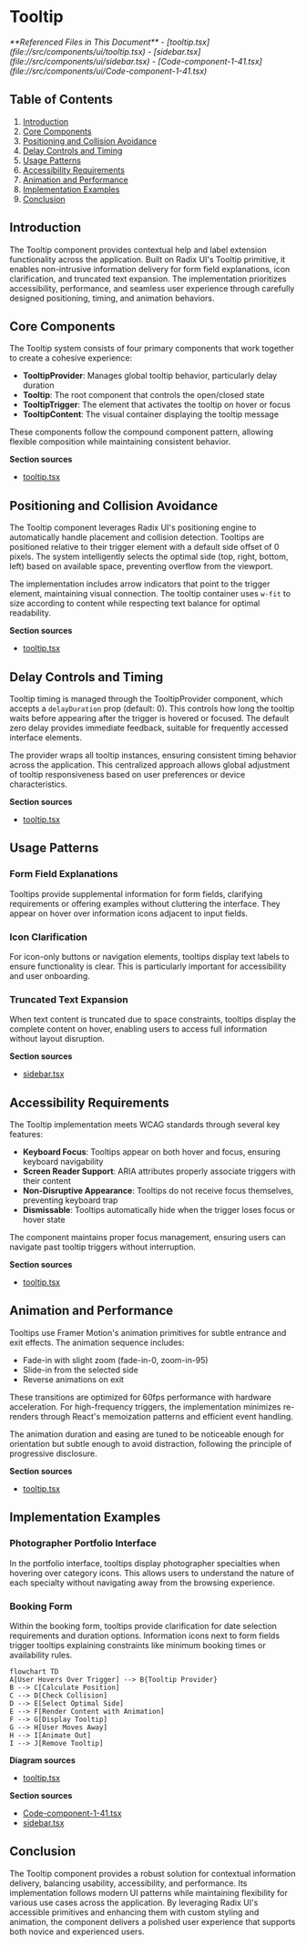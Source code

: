 # Tooltip

<cite>
**Referenced Files in This Document**   
- [tooltip.tsx](file://src/components/ui/tooltip.tsx)
- [sidebar.tsx](file://src/components/ui/sidebar.tsx)
- [Code-component-1-41.tsx](file://src/components/ui/Code-component-1-41.tsx)
</cite>

## Table of Contents
1. [Introduction](#introduction)
2. [Core Components](#core-components)
3. [Positioning and Collision Avoidance](#positioning-and-collision-avoidance)
4. [Delay Controls and Timing](#delay-controls-and-timing)
5. [Usage Patterns](#usage-patterns)
6. [Accessibility Requirements](#accessibility-requirements)
7. [Animation and Performance](#animation-and-performance)
8. [Implementation Examples](#implementation-examples)
9. [Conclusion](#conclusion)

## Introduction
The Tooltip component provides contextual help and label extension functionality across the application. Built on Radix UI's Tooltip primitive, it enables non-intrusive information delivery for form field explanations, icon clarification, and truncated text expansion. The implementation prioritizes accessibility, performance, and seamless user experience through carefully designed positioning, timing, and animation behaviors.

## Core Components

The Tooltip system consists of four primary components that work together to create a cohesive experience:

- **TooltipProvider**: Manages global tooltip behavior, particularly delay duration
- **Tooltip**: The root component that controls the open/closed state
- **TooltipTrigger**: The element that activates the tooltip on hover or focus
- **TooltipContent**: The visual container displaying the tooltip message

These components follow the compound component pattern, allowing flexible composition while maintaining consistent behavior.

**Section sources**
- [tooltip.tsx](file://src/components/ui/tooltip.tsx#L1-L60)

## Positioning and Collision Avoidance

The Tooltip component leverages Radix UI's positioning engine to automatically handle placement and collision detection. Tooltips are positioned relative to their trigger element with a default side offset of 0 pixels. The system intelligently selects the optimal side (top, right, bottom, left) based on available space, preventing overflow from the viewport.

The implementation includes arrow indicators that point to the trigger element, maintaining visual connection. The tooltip container uses `w-fit` to size according to content while respecting text balance for optimal readability.

**Section sources**
- [tooltip.tsx](file://src/components/ui/tooltip.tsx#L44-L55)

## Delay Controls and Timing

Tooltip timing is managed through the TooltipProvider component, which accepts a `delayDuration` prop (default: 0). This controls how long the tooltip waits before appearing after the trigger is hovered or focused. The default zero delay provides immediate feedback, suitable for frequently accessed interface elements.

The provider wraps all tooltip instances, ensuring consistent timing behavior across the application. This centralized approach allows global adjustment of tooltip responsiveness based on user preferences or device characteristics.

**Section sources**
- [tooltip.tsx](file://src/components/ui/tooltip.tsx#L7-L15)

## Usage Patterns

### Form Field Explanations
Tooltips provide supplemental information for form fields, clarifying requirements or offering examples without cluttering the interface. They appear on hover over information icons adjacent to input fields.

### Icon Clarification
For icon-only buttons or navigation elements, tooltips display text labels to ensure functionality is clear. This is particularly important for accessibility and user onboarding.

### Truncated Text Expansion
When text content is truncated due to space constraints, tooltips display the complete content on hover, enabling users to access full information without layout disruption.

**Section sources**
- [sidebar.tsx](file://src/components/ui/sidebar.tsx#L536)

## Accessibility Requirements

The Tooltip implementation meets WCAG standards through several key features:

- **Keyboard Focus**: Tooltips appear on both hover and focus, ensuring keyboard navigability
- **Screen Reader Support**: ARIA attributes properly associate triggers with their content
- **Non-Disruptive Appearance**: Tooltips do not receive focus themselves, preventing keyboard trap
- **Dismissable**: Tooltips automatically hide when the trigger loses focus or hover state

The component maintains proper focus management, ensuring users can navigate past tooltip triggers without interruption.

**Section sources**
- [tooltip.tsx](file://src/components/ui/tooltip.tsx#L1-L60)

## Animation and Performance

Tooltips use Framer Motion's animation primitives for subtle entrance and exit effects. The animation sequence includes:
- Fade-in with slight zoom (fade-in-0, zoom-in-95)
- Slide-in from the selected side
- Reverse animations on exit

These transitions are optimized for 60fps performance with hardware acceleration. For high-frequency triggers, the implementation minimizes re-renders through React's memoization patterns and efficient event handling.

The animation duration and easing are tuned to be noticeable enough for orientation but subtle enough to avoid distraction, following the principle of progressive disclosure.

**Section sources**
- [tooltip.tsx](file://src/components/ui/tooltip.tsx#L48-L52)

## Implementation Examples

### Photographer Portfolio Interface
In the portfolio interface, tooltips display photographer specialties when hovering over category icons. This allows users to understand the nature of each specialty without navigating away from the browsing experience.

### Booking Form
Within the booking form, tooltips provide clarification for date selection requirements and duration options. Information icons next to form fields trigger tooltips explaining constraints like minimum booking times or availability rules.

```mermaid
flowchart TD
A[User Hovers Over Trigger] --> B{Tooltip Provider}
B --> C[Calculate Position]
C --> D[Check Collision]
D --> E[Select Optimal Side]
E --> F[Render Content with Animation]
F --> G[Display Tooltip]
G --> H[User Moves Away]
H --> I[Animate Out]
I --> J[Remove Tooltip]
```

**Diagram sources**
- [tooltip.tsx](file://src/components/ui/tooltip.tsx#L1-L60)

**Section sources**
- [Code-component-1-41.tsx](file://src/components/ui/Code-component-1-41.tsx#L535-L543)
- [sidebar.tsx](file://src/components/ui/sidebar.tsx#L536)

## Conclusion
The Tooltip component provides a robust solution for contextual information delivery, balancing usability, accessibility, and performance. Its implementation follows modern UI patterns while maintaining flexibility for various use cases across the application. By leveraging Radix UI's accessible primitives and enhancing them with custom styling and animation, the component delivers a polished user experience that supports both novice and experienced users.